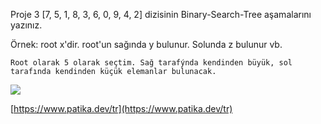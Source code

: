 Proje 3
[7, 5, 1, 8, 3, 6, 0, 9, 4, 2] dizisinin Binary-Search-Tree aşamalarını yazınız.

Örnek: root x'dir. root'un sağında y bulunur. Solunda z bulunur vb.

	Root olarak 5 olarak seçtim. Sağ tarafýnda kendinden büyük, sol tarafında kendinden küçük elemanlar bulunacak.

![](https://r.resimlink.com/B6xKz-Wy2Vv.png)

[https://www.patika.dev/tr](https://www.patika.dev/tr)
